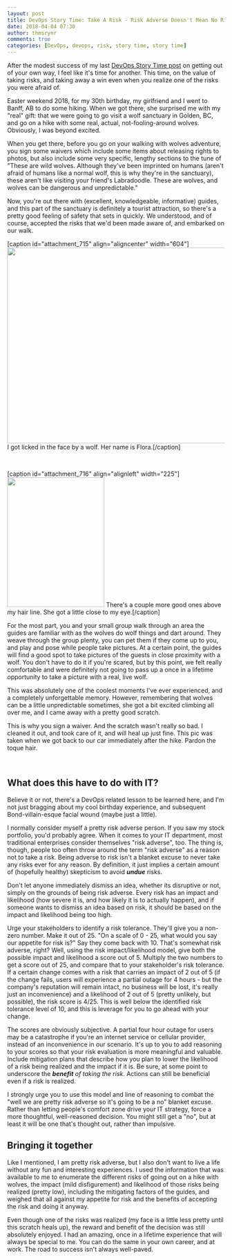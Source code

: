 ```yaml
---
layout: post
title: DevOps Story Time: Take A Risk - Risk Adverse Doesn't Mean No Risks Ever
date: 2018-04-04 07:30
author: thmsrynr
comments: true
categories: [DevOps, devops, risk, story time, story time]
---
```

After the modest success of my last <a href="https://workingsysadmin.com/devops-story-time-get-out-of-your-own-way/" target="_blank" rel="noopener">DevOps Story Time post</a> on getting out of your own way, I feel like it's time for another. This time, on the value of taking risks, and taking away a win even when you realize one of the risks you were afraid of.

<!--more-->

Easter weekend 2018, for my 30th birthday, my girlfriend and I went to Banff, AB to do some hiking. When we got there, she surprised me with my "real" gift: that we were going to go visit a wolf sanctuary in Golden, BC, and go on a hike with some real, actual, not-fooling-around wolves. Obviously, I was beyond excited.

When you get there, before you go on your walking with wolves adventure, you sign some waivers which include some items about releasing rights to photos, but also include some very specific, lengthy sections to the tune of "These are wild wolves. Although they've been imprinted on humans (aren't afraid of humans like a normal wolf, this is why they're in the sanctuary), these aren't like visiting your friend's Labradoodle. These are wolves, and wolves can be dangerous and unpredictable."

Now, you're out there with (excellent, knowledgeable, informative) guides, and this part of the sanctuary is definitely a tourist attraction, so there's a pretty good feeling of safety that sets in quickly. We understood, and of course, accepted the risks that we'd been made aware of, and embarked on our walk.

[caption id="attachment_715" align="aligncenter" width="604"]<img class="wp-image-715 size-large" style="font-weight: bold; background-color: transparent;" src="/wp-content/uploads/2018/04/wolf-boop-1024x768.jpg" alt="" width="604" height="453" /> I got licked in the face by a wolf. Her name is Flora.[/caption]

&nbsp;

[caption id="attachment_716" align="alignleft" width="225"]<img class="wp-image-716 size-medium" style="font-weight: bold; background-color: transparent;" src="/wp-content/uploads/2018/04/too-much-boop-225x300.jpg" alt="" width="225" height="300" /> There's a couple more good ones above my hair line. She got a little close to my eye.[/caption]

For the most part, you and your small group walk through an area the guides are familiar with as the wolves do wolf things and dart around. They weave through the group plenty, you can pet them if they come up to you, and play and pose while people take pictures. At a certain point, the guides will find a good spot to take pictures of the guests in close proximity with a wolf. You don't have to do it if you're scared, but by this point, we felt really comfortable and were definitely not going to pass up a once in a lifetime opportunity to take a picture with a real, live wolf.

This was absolutely one of the coolest moments I've ever experienced, and a completely unforgettable memory. However, remembering that wolves can be a little unpredictable sometimes, she got a bit excited climbing all over me, and I came away with a pretty good scratch.

This is why you sign a waiver. And the scratch wasn't really so bad. I cleaned it out, and took care of it, and will heal up just fine. This pic was taken when we got back to our car immediately after the hike. Pardon the toque hair.

&nbsp;
<h2>What does this have to do with IT?</h2>
Believe it or not, there's a DevOps related lesson to be learned here, and I'm not just bragging about my cool birthday experience, and subsequent Bond-villain-esque facial wound (maybe just a little).

I normally consider myself a pretty risk adverse person. If you saw my stock portfolio, you'd probably agree. When it comes to your IT department, most traditional enterprises consider themselves "risk adverse", too. The thing is, though, people too often throw around the term "risk adverse" as a reason not to take a risk. Being adverse to risk isn't a blanket excuse to never take any risks ever for any reason. By definition, it just implies a certain amount of (hopefully healthy) skepticism to avoid <em><strong>undue</strong></em> risks.

Don't let anyone immediately dismiss an idea, whether its disruptive or not, simply on the grounds of being risk adverse. Every risk has an impact and likelihood (how severe it is, and how likely it is to actually happen), and if someone wants to dismiss an idea based on risk, it should be based on the impact and likelihood being too high.

Urge your stakeholders to identify a risk tolerance. They'll give you a non-zero number. Make it out of 25. "On a scale of 0 - 25, what would you say our appetite for risk is?" Say they come back with 10. That's somewhat risk adverse, right? Well, using the risk impact/likelihood model, give both the possible impact and likelihood a score out of 5. Multiply the two numbers to get a score out of 25, and compare that to your stakeholder's risk tolerance. If a certain change comes with a risk that carries an impact of 2 out of 5 (if the change fails, users will experience a partial outage for 4 hours - but the company's reputation will remain intact, no business will be lost, it's really just an inconvenience) and a likelihood of 2 out of 5 (pretty unlikely, but possible), the risk score is 4/25. This is well below the identified risk tolerance level of 10, and this is leverage for you to go ahead with your change.

The scores are obviously subjective. A partial four hour outage for users may be a catastrophe if you're an internet service or cellular provider, instead of an inconvenience in our scenario. It's up to you to add reasoning to your scores so that your risk evaluation is more meaningful and valuable. Include mitigation plans that describe how you plan to lower the likelihood of a risk being realized and the impact if it is. Be sure, at some point to underscore the <em><strong>benefit</strong></em><em> of taking the risk. </em>Actions can still be beneficial even if a risk is realized.

I strongly urge you to use this model and line of reasoning to combat the "well we are pretty risk adverse so it's going to be a no" blanket excuse. Rather than letting people's comfort zone drive your IT strategy, force a more thoughtful, well-reasoned decision. You might still get a "no", but at least it will be one that's thought out, rather than impulsive.
<h2>Bringing it together</h2>
Like I mentioned, I am pretty risk adverse, but I also don't want to live a life without any fun and interesting experiences. I used the information that was available to me to enumerate the different risks of going out on a hike with wolves, the impact (mild disfigurement) and likelihood of those risks being realized (pretty low), including the mitigating factors of the guides, and weighed that all against my appetite for risk and the benefits of accepting the risk and doing it anyway.

Even though one of the risks was realized (my face is a little less pretty until this scratch heals up), the reward and benefit of the decision was still absolutely enjoyed. I had an amazing, once in a lifetime experience that will always be special to me. You can do the same in your own career, and at work. The road to success isn't always well-paved.
